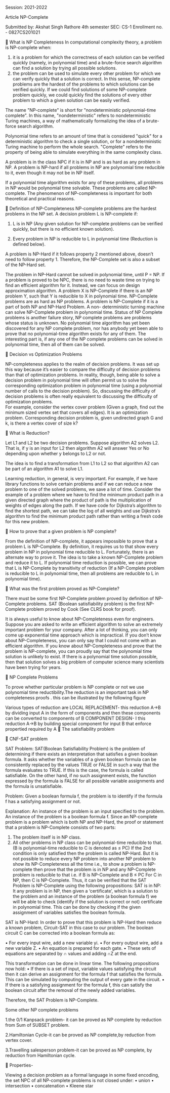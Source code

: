  

Session: 2021-2022

Article NP-Complete


Submitted by:
Akshat Singh Rathore
4th semester       SEC: CS-1
Enrollment no. - 0827CS201021









	What is NP Completeness
In computational complexity theory, a problem is NP-complete when:
1.	it is a problem for which the correctness of each solution can be verified quickly (namely, in polynomial time) and a brute-force search algorithm can find a solution by trying all possible solutions.
2.	the problem can be used to simulate every other problem for which we can verify quickly that a solution is correct. In this sense, NP-complete problems are the hardest of the problems to which solutions can be verified quickly. If we could find solutions of some NP-complete problem quickly, we could quickly find the solutions of every other problem to which a given solution can be easily verified.

The name "NP-complete" is short for "nondeterministic polynomial-time complete". In this name, "nondeterministic" refers to nondeterministic Turing machines, a way of mathematically formalizing the idea of a brute-force search algorithm.

 Polynomial time refers to an amount of time that is considered "quick" for a deterministic algorithm to check a single solution, or for a nondeterministic Turing machine to perform the whole search. "Complete" refers to the property of being able to simulate everything in the same complexity class.

A problem is in the class NPC if it is in NP and is as hard as any problem in NP. A problem is NP-hard if all problems in NP are polynomial time reducible to it, even though it may not be in NP itself.

 
If a polynomial time algorithm exists for any of these problems, all problems in NP would be polynomial time solvable. These problems are called NP-complete. The phenomenon of NP-completeness is important for both theoretical and practical reasons.




	Definition of NP-Completeness
NP-complete problems are the hardest problems in the NP set.  A decision problem L is NP-complete if: 

1) L is in NP (Any given solution for NP-complete problems can be verified quickly, but there is no efficient known solution). 

2) Every problem in NP is reducible to L in polynomial time (Reduction is defined below). 

A problem is NP-Hard if it follows property 2 mentioned above, doesn’t need to follow property 1. Therefore, the NP-Complete set is also a subset of the NP-Hard set. 
 

The problem in NP-Hard cannot be solved in polynomial time, until P = NP. If a problem is proved to be NPC, there is no need to waste time on trying to find an efficient algorithm for it. Instead, we can focus on design approximation algorithm.
A problem X is NP-Complete if there is an NP problem Y, such that Y is reducible to X in polynomial time. NP-Complete problems are as hard as NP problems. A problem is NP-Complete if it is a part of both NP and NP-Hard Problem. A non- deterministic  turning machine can solve NP-Complete problem in polynomial time. 
Status of NP Complete problems is another failure story, NP complete problems are problems whose status is unknown. No polynomial time algorithm has yet been discovered for any NP complete problem, nor has anybody yet been able to prove that no polynomial-time algorithm exists for any of them. The interesting part is, if any one of the NP complete problems can be solved in polynomial time, then all of them can be solved.

	Decision vs Optimization Problems 

NP-completeness applies to the realm of decision problems.  It was set up this way because it’s easier to compare the difficulty of decision problems than that of optimization problems.   In reality, though, being able to solve a decision problem in polynomial time will often permit us to solve the corresponding optimization problem in polynomial time (using a polynomial number of calls to the decision problem). So, discussing the difficulty of decision problems is often really equivalent to discussing the difficulty of optimization problems.  
For example, consider the vertex cover problem (Given a graph, find out the minimum sized vertex set that covers all edges). It is an optimization problem. Corresponding decision problem is, given undirected graph G and k, is there a vertex cover of size k? 

	What is Reduction? 

Let L1 and L2 be two decision problems. Suppose algorithm A2 solves L2. That is, if y is an input for L2 then algorithm A2 will answer Yes or No depending upon whether y belongs to L2 or not. 

The idea is to find a transformation from L1 to L2 so that algorithm A2 can be part of an algorithm A1 to solve L1. 

 
Learning reduction, in general, is very important. For example, if we have library functions to solve certain problems and if we can reduce a new problem to one of the solved problems, we save a lot of time. Consider the example of a problem where we have to find the minimum product path in a given directed graph where the product of path is the multiplication of weights of edges along the path. If we have code for Dijkstra’s algorithm to find the shortest path, we can take the log of all weights and use Dijkstra’s algorithm to find the minimum product path rather than writing a fresh code for this new problem. 

	How to prove that a given problem is NP complete? 

From the definition of NP-complete, it appears impossible to prove that a problem L is NP-Complete.  By definition, it requires us to that show every problem in NP in polynomial time reducible to L.   Fortunately, there is an alternate way to prove it.   The idea is to take a known NP-Complete problem and reduce it to L.  If polynomial time reduction is possible, we can prove that L is NP-Complete by transitivity of reduction (If a NP-Complete problem is reducible to L in polynomial time, then all problems are reducible to L in polynomial time). 

	What was the first problem proved as NP-Complete? 

There must be some first NP-Complete problem proved by definition of NP-Complete problems.  SAT (Boolean satisfiability problem) is the first NP-Complete problem proved by Cook (See CLRS book for proof). 

It is always useful to know about NP-Completeness even for engineers. Suppose you are asked to write an efficient algorithm to solve an extremely important problem for your company. After a lot of thinking, you can only come up exponential time approach which is impractical. If you don’t know about NP-Completeness, you can only say that I could not come with an efficient algorithm. If you know about NP-Completeness and prove that the problem is NP-complete, you can proudly say that the polynomial time solution is unlikely to exist. If there is a polynomial time solution possible, then that solution solves a big problem of computer science many scientists have been trying for years. 

	NP Complete Problems

To prove whether particular problem is NP complete or not we use polynomial time reductibility.The reduction is an important task in NP completeness proofs . this can be illustrated by the following figure

 
Various types of reduction are 
LOCAL REPLACEMENT- this reduction A->B by dividing input A in the form of components and then these components can be converted to components of B
COMPONENT DESIGN-  I this reduction A->B by building special component for input B that enforce propertied required by A
	The satisfiability problem

	CNF-SAT problem
 
SAT Problem: SAT(Boolean Satisfiability Problem) is the problem of determining if there exists an interpretation that satisfies a given boolean formula. It asks whether the variables of a given boolean formula can be consistently replaced by the values TRUE or FALSE in such a way that the formula evaluates to TRUE. If this is the case, the formula is called satisfiable. On the other hand, if no such assignment exists, the function expressed by the formula is FALSE for all possible variable assignments and the formula is unsatisfiable.

Problem: Given a boolean formula f, the problem is to identify if the formula f has a satisfying assignment or not.

Explanation: An instance of the problem is an input specified to the problem. An instance of the problem is a boolean formula f. Since an NP-complete problem is a problem which is both NP and NP-Hard, the proof or statement that a problem is NP-Complete consists of two parts:
1.	The problem itself is in NP class.
2.	All other problems in NP class can be polynomial-time reducible to that.
(B is polynomial-time reducible to C is denoted as ≤ PC)
If the 2nd condition is only satisfied then the problem is called NP-Hard.
But it is not possible to reduce every NP problem into another NP problem to show its NP-Completeness all the time i.e., to show a problem is NP-complete then prove that the problem is in NP and any NP-Complete problem is reducible to that i.e.  if B is NP-Complete and B ≤ PC For C in NP, then C is NP-Complete. Thus, it can be verified that the SAT Problem is NP-Complete using the following propositions:
SAT is in NP:
It any problem is in NP, then given a ‘certificate’, which is a solution to the problem and an instance of the problem (a boolean formula f) we will be able to check (identify if the solution is correct or not) certificate in polynomial time. This can be done by checking if the given assignment of variables satisfies the boolean formula.

SAT is NP-Hard:
In order to prove that this problem is NP-Hard then reduce a known problem, Circuit-SAT in this case to our problem. The boolean circuit C can be corrected into a boolean formula as:

•	For every input wire, add a new variable yi.
•	For every output wire, add a new variable Z.
•	An equation is prepared for each gate.
•	These sets of equations are separated by ∩ values and adding ∩Z at the end.

This transformation can be done in linear time. The following propositions now hold:
•	If there is a set of input, variable values satisfying the circuit then it can derive an assignment for the formula f that satisfies the formula. This can be simulated by computing the output of every gate in the circuit.
•	If there is a satisfying assignment for the formula f, this can satisfy the boolean circuit after the removal of the newly added variables.

Therefore, the SAT Problem is NP-Complete.

Some other NP complete problems 

1.the 0/1 Kanpsack problem- it can be proved as NP complete by reduction from Sum of SUBSET problem.

2.Hamiltonian Cycle-it can be proved as NP complete,by reduction from vertex cover.

3.Travelling salesperson problem-it can be proved as NP complete, by reduction from Hamiltonian cycle.









	Properties-

Viewing a decision problem as a formal language in some fixed encoding, the set NPC of all NP-complete problems is not closed under:
•	union
•	intersection
•	concatenation
•	Kleene star
